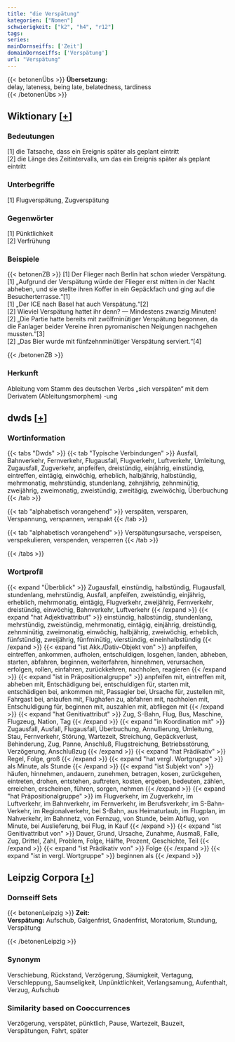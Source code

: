 ```yaml
---
title: "die Verspätung"
kategorien: ["Nomen"]
schwierigkeit: ["k2", "h4", "r12"]
tags:
series:
mainDornseiffs: ['Zeit']
domainDornseiffs: ['Verspätung']
url: "Verspätung"
---
```


{{< betonenÜbs >}}
**Übersetzung:**  
delay, lateness, being late, belatedness, tardiness  
{{< /betonenÜbs >}}

## Wiktionary [[+](https://de.wiktionary.org/wiki/Verspätung)]

### Bedeutungen
[1] die Tatsache, dass ein Ereignis später als geplant eintritt  
[2] die Länge des Zeitintervalls, um das ein Ereignis später als geplant eintritt  

### Unterbegriffe
[1] Flugverspätung, Zugverspätung  

### Gegenwörter
[1] Pünktlichkeit  
[2] Verfrühung  

### Beispiele
{{< betonenZB >}}
[1] Der Flieger nach Berlin hat schon wieder Verspätung.  
[1] „Aufgrund der Verspätung würde der Flieger erst mitten in der Nacht abheben, und sie stellte ihren Koffer in ein Gepäckfach und ging auf die Besucherterrasse.“[1]  
[1] „Der ICE nach Basel hat auch Verspätung.“[2]  
[2] Wieviel Verspätung hattet ihr denn? — Mindestens zwanzig Minuten!  
[2] „Die Partie hatte bereits mit zwölfminütiger Verspätung begonnen, da die Fanlager beider Vereine ihren pyromanischen Neigungen nachgehen mussten.“[3]  
[2] „Das Bier wurde mit fünfzehnminütiger Verspätung serviert.“[4]  

{{< /betonenZB >}}
### Herkunft
Ableitung vom Stamm des deutschen Verbs „sich verspäten“ mit dem Derivatem (Ableitungsmorphem) -ung  



## dwds [[+](https://www.dwds.de/wb/Verspätung)]

### Wortinformation
{{< tabs "Dwds" >}}
{{< tab "Typische Verbindungen" >}}
Ausfall, Bahnverkehr, Fernverkehr, Flugausfall, Flugverkehr, Luftverkehr, Umleitung, Zugausfall, Zugverkehr, anpfeifen, dreistündig, einjährig, einstündig, eintreffen, eintägig, einwöchig, erheblich, halbjährig, halbstündig, mehrmonatig, mehrstündig, stundenlang, zehnjährig, zehnminütig, zweijährig, zweimonatig, zweistündig, zweitägig, zweiwöchig, Überbuchung
{{< /tab >}}

{{< tab "alphabetisch vorangehend" >}}
verspäten, versparen, Verspannung, verspannen, verspakt
{{< /tab >}}

{{< tab "alphabetisch vorangehend" >}}
Verspätungsursache, verspeisen, verspekulieren, verspenden, versperren
{{< /tab >}}

{{< /tabs >}}

### Wortprofil
{{< expand "Überblick" >}} Zugausfall, einstündig, halbstündig, Flugausfall, stundenlang, mehrstündig, Ausfall, anpfeifen, zweistündig, einjährig, erheblich, mehrmonatig, eintägig, Flugverkehr, zweijährig, Fernverkehr, dreistündig, einwöchig, Bahnverkehr, Luftverkehr {{< /expand >}}
{{< expand "hat Adjektivattribut" >}} einstündig, halbstündig, stundenlang, mehrstündig, zweistündig, mehrmonatig, eintägig, einjährig, dreistündig, zehnminütig, zweimonatig, einwöchig, halbjährig, zweiwöchig, erheblich, fünfstündig, zweijährig, fünfminütig, vierstündig, eineinhalbstündig {{< /expand >}}
{{< expand "ist Akk./Dativ-Objekt von" >}} anpfeifen, eintreffen, ankommen, aufholen, entschuldigen, losgehen, landen, abheben, starten, abfahren, beginnen, weiterfahren, hinnehmen, verursachen, erfolgen, rollen, einfahren, zurückkehren, nachholen, reagieren {{< /expand >}}
{{< expand "ist in Präpositionalgruppe" >}} anpfeifen mit, eintreffen mit, abheben mit, Entschädigung bei, entschuldigen für, starten mit, entschädigen bei, ankommen mit, Passagier bei, Ursache für, zustellen mit, Fahrgast bei, anlaufen mit, Flughafen zu, abfahren mit, nachholen mit, Entschuldigung für, beginnen mit, auszahlen mit, abfliegen mit {{< /expand >}}
{{< expand "hat Genitivattribut" >}} Zug, S-Bahn, Flug, Bus, Maschine, Flugzeug, Nation, Tag {{< /expand >}}
{{< expand "in Koordination mit" >}} Zugausfall, Ausfall, Flugausfall, Überbuchung, Annullierung, Umleitung, Stau, Fernverkehr, Störung, Wartezeit, Streichung, Gepäckverlust, Behinderung, Zug, Panne, Anschluß, Flugstreichung, Betriebsstörung, Verzögerung, Anschlußzug {{< /expand >}}
{{< expand "hat Prädikativ" >}} Regel, Folge, groß {{< /expand >}}
{{< expand "hat vergl. Wortgruppe" >}} als Minute, als Stunde {{< /expand >}}
{{< expand "ist Subjekt von" >}} häufen, hinnehmen, andauern, zunehmen, betragen, kosen, zurückgehen, eintreten, drohen, entstehen, auftreten, kosten, ergeben, bedeuten, zählen, erreichen, erscheinen, führen, sorgen, nehmen {{< /expand >}}
{{< expand "hat Präpositionalgruppe" >}} im Flugverkehr, im Zugverkehr, im Luftverkehr, im Bahnverkehr, im Fernverkehr, im Berufsverkehr, im S-Bahn-Verkehr, im Regionalverkehr, bei S-Bahn, aus Heimaturlaub, im Flugplan, im Nahverkehr, im Bahnnetz, von Fernzug, von Stunde, beim Abflug, von Minute, bei Auslieferung, bei Flug, in Kauf {{< /expand >}}
{{< expand "ist Genitivattribut von" >}} Dauer, Grund, Ursache, Zunahme, Ausmaß, Falle, Zug, Drittel, Zahl, Problem, Folge, Hälfte, Prozent, Geschichte, Teil {{< /expand >}}
{{< expand "ist Prädikativ von" >}} Folge {{< /expand >}}
{{< expand "ist in vergl. Wortgruppe" >}} beginnen als {{< /expand >}}

## Leipzig Corpora [[+](https://corpora.uni-leipzig.de/en/res?word=Verspätung&corpusId=deu_newscrawl-public_2018)]

### Dornseiff Sets
{{< betonenLeipzig >}}
**Zeit:**  
**Verspätung:** Aufschub, Galgenfrist, Gnadenfrist, Moratorium, Stundung, Verspätung  

{{< /betonenLeipzig >}}

### Synonym
Verschiebung, Rückstand, Verzögerung, Säumigkeit, Vertagung, Verschleppung, Saumseligkeit, Unpünktlichkeit, Verlangsamung, Aufenthalt, Verzug, Aufschub


### Similarity based on Cooccurrences
Verzögerung, verspätet, pünktlich, Pause, Wartezeit, Bauzeit, Verspätungen, Fahrt, später

